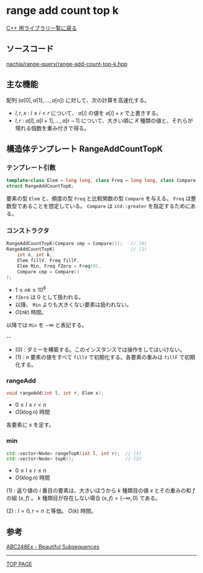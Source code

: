# range add count top k

[C++ 用ライブラリ一覧に戻る](../index.md)

## ソースコード

[nachia/range-query/range-add-count-top-k.hpp](https://github.com/NachiaVivias/cp-library/blob/main/Cpp/Include/nachia/range-query/range-add-count-top-k.hpp)

## 主な機能

配列 $(a[0],a[1],\ldots ,a[n])$ に対して、次の計算を高速化する。

* $l,r,x$ : $l\leq i \lt r$ について、 $a[i]$ の値を $a[i]+x$ で上書きする。
* $l,r$ : $a[l],a[l+1],\ldots ,a[r-1]$ について、大きい順に $K$ 種類の値と、それらが現れる個数を重み付きで得る。

## 構造体テンプレート RangeAddCountTopK

### テンプレート引数

```c++
template<class Elem = long long, class Freq = long long, class Compare = std::less<Elem>>
struct RangeAddCountTopK;
```

要素の型 `Elem` と、頻度の型 `Freq` と比較関数の型 `Compare` を与える。 `Freq` は整数型であることを想定している。 `Compare` は `std::greater` を指定するためにある。

### コンストラクタ

```c++
RangeAddCountTopK(Compare cmp = Compare());   // (0)
RangeAddCountTopK(                            // (1)
    int n, int k,
    Elem fillV, Freq fillF,
    Elem Min, Freq fZero = Freq(0),
    Compare cmp = Compare()
);
```

* $1 \leq nk \leq 10^8$
* `fZero` は $0$ として扱われる。
* 以降、 `Min` よりも大きくない要素は扱われない。
* $O(nk)$ 時間。

以降では `Min` を $-\infty$ と表記する。

--

* (0) : ダミーを構築する。このインスタンスでは操作をしてはいけない。
* (1) : $n$ 要素の値をすべて `fillV` で初期化する。各要素の重みは `fillF` で初期化する。

### rangeAdd

```c++
void rangeAdd(int l, int r, Elem x);
```

* $0 \leq l \leq r \lt n$
* $O( k \log n )$ 時間

各要素に $x$ を足す。

### min

```c++
std::vector<Node> rangeTopK(int l, int r);  // (1)
std::vector<Node> topK();                   // (2)
```

* $0 \leq l \leq r \leq n$
* $O( k \log n )$ 時間

(1) : 返り値の $i$ 番目の要素は、大きいほうから $k$ 種類目の値 $x$ とその重みの和 $f$ の組 $(x,f)$ 。 $k$ 種類目が存在しない場合 $(x,f)=(-\infty,0)$ である。

(2) : $l=0,r=n$ と等価。 $O(k)$ 時間。

## 参考

[ABC248Ex - Beautiful Subsequences](https://atcoder.jp/contests/abc248/tasks/abc248_h)

---

[TOP PAGE](https://nachiavivias.github.io/cp-library/)


<script type="text/x-mathjax-config">MathJax.Hub.Config({tex2jax:{inlineMath:[['\$','\$']],processEscapes:true},CommonHTML: {matchFontHeight:false}});</script>
<script type="text/javascript" async src="https://cdnjs.cloudflare.com/ajax/libs/mathjax/2.7.1/MathJax.js?config=TeX-MML-AM_CHTML"></script>
